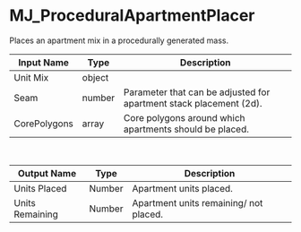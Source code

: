 

# MJ_ProceduralApartmentPlacer

Places an apartment mix in a procedurally generated mass.

|Input Name|Type|Description|
|---|---|---|
|Unit Mix|object||
|Seam|number|Parameter that can be adjusted for apartment stack placement (2d).|
|CorePolygons|array|Core polygons around which apartments should be placed.|


<br>

|Output Name|Type|Description|
|---|---|---|
|Units Placed|Number|Apartment units placed.|
|Units Remaining|Number|Apartment units remaining/ not placed.|

